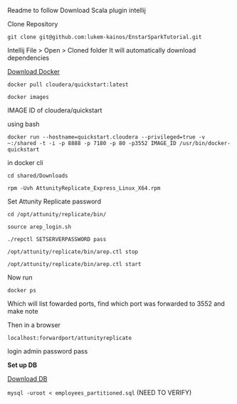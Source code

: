 Readme to follow
Download Scala plugin intellij

Clone Repository

`git clone git@github.com:lukem-kainos/EnstarSparkTutorial.git`

Intellij File > Open > Cloned folder
It will automatically download dependencies

[Download Docker](https://www.docker.com/products/docker)

`docker pull cloudera/quickstart:latest`

`docker images`

IMAGE ID of cloudera/quickstart

using bash

`docker run --hostname=quickstart.cloudera --privileged=true -v ~:/shared -t -i -p 8888 -p 7180 -p 80 -p3552 IMAGE_ID /usr/bin/docker-quickstart`

in docker cli

`cd shared/Downloads`

`rpm -Uvh AttunityReplicate_Express_Linux_X64.rpm`

Set Attunity Replicate password

`cd /opt/attunity/replicate/bin/`

`source arep_login.sh`

`./repctl SETSERVERPASSWORD pass`

`/opt/attunity/replicate/bin/arep.ctl stop`

`/opt/attunity/replicate/bin/arep.ctl start`

Now run 

`docker ps`

Which will list fowarded ports, find which port was forwarded to 3552 and make note

Then in a browser

`localhost:forwardport/attunityreplicate`

login admin
password pass

**Set up DB**

[Download DB](https://launchpad.net/test-db/employees-db-1/1.0.6/+download/employees_db-dump-files-1.0.5.tar.bz2)

`mysql -uroot < employees_partitioned.sql` (NEED TO VERIFY)